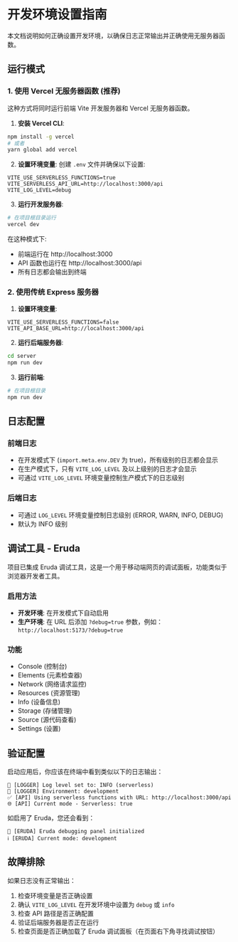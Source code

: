 # 开发环境设置指南

本文档说明如何正确设置开发环境，以确保日志正常输出并正确使用无服务器函数。

## 运行模式

### 1. 使用 Vercel 无服务器函数 (推荐)

这种方式将同时运行前端 Vite 开发服务器和 Vercel 无服务器函数。

1. **安装 Vercel CLI**:
```bash
npm install -g vercel
# 或者
yarn global add vercel
```

2. **设置环境变量**:
创建 `.env` 文件并确保以下设置:
```
VITE_USE_SERVERLESS_FUNCTIONS=true
VITE_SERVERLESS_API_URL=http://localhost:3000/api
VITE_LOG_LEVEL=debug
```

3. **运行开发服务器**:
```bash
# 在项目根目录运行
vercel dev
```

在这种模式下:
- 前端运行在 http://localhost:3000
- API 函数也运行在 http://localhost:3000/api
- 所有日志都会输出到终端

### 2. 使用传统 Express 服务器

1. **设置环境变量**:
```
VITE_USE_SERVERLESS_FUNCTIONS=false
VITE_API_BASE_URL=http://localhost:3000/api
```

2. **运行后端服务器**:
```bash
cd server
npm run dev
```

3. **运行前端**:
```bash
# 在项目根目录
npm run dev
```

## 日志配置

### 前端日志
- 在开发模式下 (`import.meta.env.DEV` 为 true)，所有级别的日志都会显示
- 在生产模式下，只有 `VITE_LOG_LEVEL` 及以上级别的日志才会显示
- 可通过 `VITE_LOG_LEVEL` 环境变量控制生产模式下的日志级别

### 后端日志
- 可通过 `LOG_LEVEL` 环境变量控制日志级别 (ERROR, WARN, INFO, DEBUG)
- 默认为 INFO 级别

## 调试工具 - Eruda

项目已集成 Eruda 调试工具，这是一个用于移动端网页的调试面板，功能类似于浏览器开发者工具。

### 启用方法
- **开发环境**: 在开发模式下自动启用
- **生产环境**: 在 URL 后添加 `?debug=true` 参数，例如：`http://localhost:5173/?debug=true`

### 功能
- Console (控制台)
- Elements (元素检查器)
- Network (网络请求监控)
- Resources (资源管理)
- Info (设备信息)
- Storage (存储管理)
- Source (源代码查看)
- Settings (设置)

## 验证配置

启动应用后，你应该在终端中看到类似以下的日志输出：

```
🔧 [LOGGER] Log level set to: INFO (serverless)
🔧 [LOGGER] Environment: development
✅ [API] Using serverless functions with URL: http://localhost:3000/api
🌐 [API] Current mode - Serverless: true
```

如启用了 Eruda，您还会看到：
```
🔧 [ERUDA] Eruda debugging panel initialized
ℹ️ [ERUDA] Current mode: development
```

## 故障排除

如果日志没有正常输出：

1. 检查环境变量是否正确设置
2. 确认 `VITE_LOG_LEVEL` 在开发环境中设置为 `debug` 或 `info`
3. 检查 API 路径是否正确配置
4. 验证后端服务器是否正在运行
5. 检查页面是否正确加载了 Eruda 调试面板（在页面右下角寻找调试按钮）
